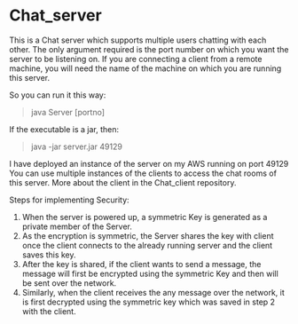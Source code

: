 # Chat_server
This is a Chat server which supports multiple users chatting with each other.
The only argument required is the port number on which you want the server to be listening on.
If you are connecting a client from a remote machine, you will need the name of the machine on which you are running this server.

So you can run it this way:
> java Server [portno]

If the executable is a jar, then:
> java -jar server.jar 49129

I have deployed an instance of the server on my AWS running on port 49129
You can use multiple instances of the clients to access the chat rooms of this server.
More about the client in the Chat_client repository.

Steps for implementing Security:

1. When the server is powered up, a symmetric Key is generated as a private member of the Server.
2. As the encryption is symmetric, the Server shares the key with client once the client connects to the already running server and the client saves this key.
3. After the key is shared, if the client wants to send a message, the message will first be encrypted using the symmetric Key and then will be sent over the network.
4. Similarly, when the client receives the any message over the network, it is first decrypted using the symmetric key which was saved in step 2 with the client.
